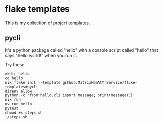 # flake templates

This is my collection of project templates.

## pycli

It's a python package called "hello" with a console script called "hello" that says "hello world!" when you run it.

Try these
```
mkdir hello
cd hello
nix flake init --template github:MatrixManAtYrService/flake-templates#pycli
direnv allow
python -c 'from hello.cli import message; print(message())'
nix run
uv run hello
pytest
chmod +x steps.sh
./steps.sh
```

